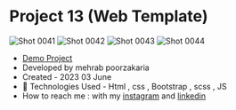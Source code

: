 # Project 13 (Web Template)

![Shot 0041](https://github.com/mmehrab-pz/project-13/assets/99506317/975eb081-ac9e-4f8e-ac76-dc0c972fed8d)
![Shot 0042](https://github.com/mmehrab-pz/project-13/assets/99506317/8bd05c6f-55b6-4b0a-bf00-1a1889434211)
![Shot 0043](https://github.com/mmehrab-pz/project-13/assets/99506317/b83114cd-5442-424a-81af-ae6790c3e3eb)
![Shot 0044](https://github.com/mmehrab-pz/project-13/assets/99506317/23b7238b-3d3f-47f8-aaa8-d8d829017185)

- [Demo Project](https://mmehrab-pz.github.io/project-13/)
- Developed by mehrab poorzakaria
- Created - 2023 03 June
- 🤖 Technologies Used - Html , css , Bootstrap , scss , JS
- How to reach me : with my
[instagram](https://www.instagram.com/mehrab.poorzakaria_web/) and
[linkedin](https://www.linkedin.com/in/mehrab-poorzakaria-1b2492237/)
